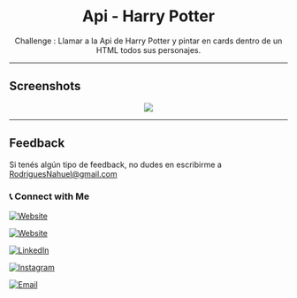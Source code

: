 <h1 align="center">Api - Harry Potter</h1>

<p align="center">Challenge : Llamar a la Api de Harry Potter y pintar en cards dentro de un HTML todos sus personajes.</p>

<hr>

## Screenshots

<p align="center">
<img src="https://res.cloudinary.com/naweb/image/upload/v1629474266/Captura_de_pantalla_2021-08-20_a_las_12.44.04_p.m._b8zzqn.png">
</p>

<hr>


## Feedback

Si tenés algún tipo  de feedback, no dudes en escribirme a RodriguesNahuel@gmail.com


<h3> 📞  Connect with Me </h3>

<p align="center">

<a href="https://nahuelrodrigues.github.io/portfolio/"><img alt="Website" src="https://img.shields.io/badge/nahuelrodrigues.github.io/portfolio/-black?style=flat-square&logo=google-chrome"></a>

  <a href="https://ninio.com.ar/"><img alt="Website" src="https://img.shields.io/badge/ninio.com.ar-black?style=flat-square&logo=google-chrome"></a>

<a href="https://www.linkedin.com/in/nahuel-rodrigues-7b482b67/"><img alt="LinkedIn" src="https://img.shields.io/badge/LinkedIn-Nahuel%20Rodrigues-blue?style=flat-square&logo=linkedin"></a>

<a href="https://www.instagram.com/ninioninianinie/"><img alt="Instagram" src="https://img.shields.io/badge/Instagram-ninioninianinie-black?style=flat-square&logo=instagram"></a>

<a href="mailto:rodriguesnahuel@gmail.com"><img alt="Email" src="https://img.shields.io/badge/Email-rodriguesnahuel@gmail.com-blue?style=flat-square&logo=gmail"></a>

</p>
